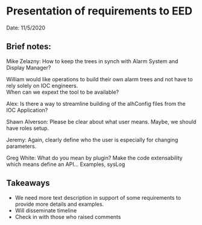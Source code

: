 # Presentation of requirements to EED

Date: 11/5/2020

## Brief notes:
Mike Zelazny: How to keep the trees in synch with Alarm System and Display Manager?  

William would like operations to build their own alarm trees and not have to rely solely on IOC engineers.  
When can we expext the tool to be available?

Alex: Is there a way to streamline building of the alhConfig files from the IOC Application?  

Shawn Alverson: Please be clear about what user means. Maybe, we should have roles setup.  

Jeremy: Again, clearly define who the user is especially for changing parameters.  

Greg White: What do you mean by plugin? Make the code extensability which means define an API... Examples, sysLog

## Takeaways
- We need more text description in support of some requirements to provide more details and examples.
- Will disseminate timeline
- Check in with those who raised comments